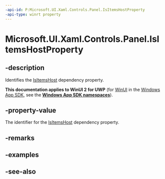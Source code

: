 ```yaml
---
-api-id: P:Microsoft.UI.Xaml.Controls.Panel.IsItemsHostProperty
-api-type: winrt property
---
```


<!-- Property syntax
public Windows.UI.Xaml.DependencyProperty IsItemsHostProperty { get; }
-->

# Microsoft.UI.Xaml.Controls.Panel.IsItemsHostProperty

## -description
Identifies the [IsItemsHost](panel_isitemshost.md) dependency property.

**This documentation applies to WinUI 2 for UWP** (for [WinUI](/windows/apps/winui/winui3/) in the [Windows App SDK](/windows/apps/windows-app-sdk/), see the **[Windows App SDK namespaces](/windows/windows-app-sdk/api/winrt/)**).

## -property-value
The identifier for the [IsItemsHost](panel_isitemshost.md) dependency property.

## -remarks

## -examples

## -see-also

